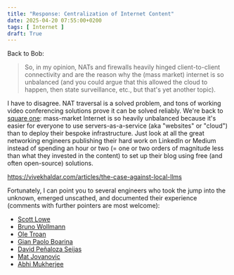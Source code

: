 ```yaml
---
title: "Response: Centralization of Internet Content"
date: 2025-04-20 07:55:00+0200
tags: [ Internet ]
draft: True
---
```

Back to Bob:

> So, in my opinion, NATs and firewalls heavily hinged client-to-client connectivity and are the reason why the (mass market) internet is so unbalanced (and you could argue that this allowed the cloud to happen, then state surveillance, etc., but that's yet another topic).

I have to disagree. NAT traversal is a solved problem, and tons of working video conferencing solutions prove it can be solved reliably. We're back to [square one](/2025/03/response-end-to-end-connectivity/): mass-market Internet is so heavily unbalanced because it's easier for everyone to use servers-as-a-service (aka "websites" or "cloud") than to deploy their bespoke infrastructure. Just look at all the great networking engineers publishing their hard work on LinkedIn or Medium instead of spending an hour or two (= one or two orders of magnitude less than what they invested in the content) to set up their blog using free (and often open-source) solutions.

https://vivekhaldar.com/articles/the-case-against-local-llms

Fortunately, I can point you to several engineers who took the jump into the unknown, emerged unscathed, and documented their experience (comments with further pointers are most welcome):

* [Scott Lowe](https://blog.scottlowe.org/2015/01/05/blog-migration-complete/)
* [Bruno Wollmann](https://brunowollmann.com/2022/11/this-site-now-cooked-by-hugo/)
* [Ole Troan](https://blog.ipspace.net/2025/02/worth-reading-ipv6-failures/)
* [Gian Paolo Boarina](https://www.ifconfig.it/hugo/2016/08/18/welcome-hugo/)
* [David Peñaloza Seijas](https://recurseit.com/post/2025/03/migrating-from-wordpress-to-hugo---part-1/)
* [Mat Jovanovic](https://www.matscloud.com/blog/2020/04/24/hugo-with-docsy-and-aws-amplify/)
* [Abhi Mukherjee](https://networkingwithabhi.github.io/post/how-i-developed-this-site/)